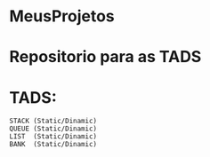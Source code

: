 # MeusProjetos
# Repositorio para as TADS
# TADS:
	STACK (Static/Dinamic)
	QUEUE (Static/Dinamic)
	LIST  (Static/Dinamic)
	BANK  (Static/Dinamic)
